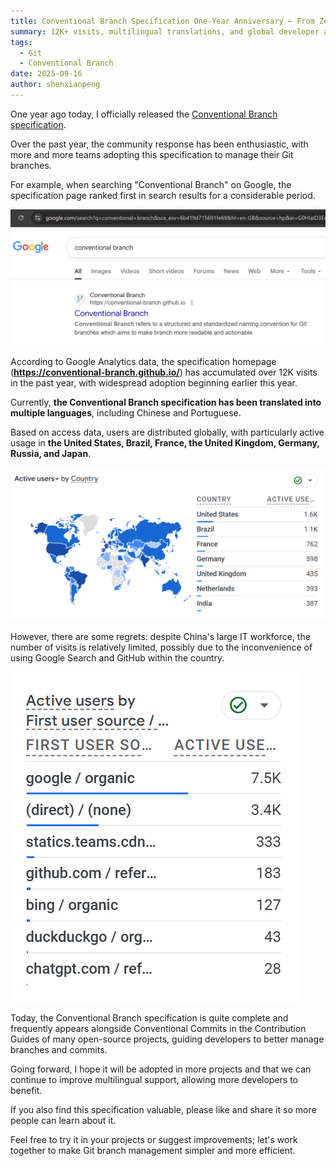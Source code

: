 ```yaml
---
title: Conventional Branch Specification One-Year Anniversary — From Zero to Global Developer Adoption
summary: 12K+ visits, multilingual translations, and global developer adoption—the journey of the Conventional Branch specification's first year
tags:
  - Git
  - Conventional Branch
date: 2025-09-16
author: shenxianpeng
---
```


One year ago today, I officially released the [Conventional Branch specification](../conventional-branch).

Over the past year, the community response has been enthusiastic, with more and more teams adopting this specification to manage their Git branches.

For example, when searching "Conventional Branch" on Google, the specification page ranked first in search results for a considerable period.

![Google Search](google-search.png)

According to Google Analytics data, the specification homepage (**https://conventional-branch.github.io/**) has accumulated over 12K visits in the past year, with widespread adoption beginning earlier this year.

Currently, **the Conventional Branch specification has been translated into multiple languages**, including Chinese and Portuguese.

Based on access data, users are distributed globally, with particularly active usage in **the United States, Brazil, France, the United Kingdom, Germany, Russia, and Japan**.

![By Country](by-country.png)

However, there are some regrets: despite China's large IT workforce, the number of visits is relatively limited, possibly due to the inconvenience of using Google Search and GitHub within the country.

![By Source](by-source.png)

Today, the Conventional Branch specification is quite complete and frequently appears alongside Conventional Commits in the Contribution Guides of many open-source projects, guiding developers to better manage branches and commits.

Going forward, I hope it will be adopted in more projects and that we can continue to improve multilingual support, allowing more developers to benefit.

If you also find this specification valuable, please like and share it so more people can learn about it.

Feel free to try it in your projects or suggest improvements; let's work together to make Git branch management simpler and more efficient.
